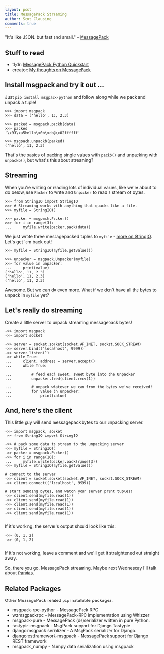 ```yaml
---
layout: post
title: MessagePack Streaming
author: Scot Clausing
comments: true
---
```

"It's like JSON. but fast and small." - [MessagePack](http://msgpack.org/)

Stuff to read
---

* tl;dr: [MessagePack Python Quickstart](http://wiki.msgpack.org/display/MSGPACK/QuickStart+for+Python)
* creator: [My thoughts on MessagePack](https://gist.github.com/frsyuki/2908191)

Install msgpack and try it out ...
---

Just `pip install msgpack-python` and follow along while we pack and unpack a tuple!

    >>> import msgpack
    >>> data = ('hello', 11, 2.3)

    >>> packed = msgpack.packb(data)
    >>> packed
    '\x93\xa5hello\x0b\xcb@\x02ffffff'

    >>> msgpack.unpackb(packed)
    ('hello', 11, 2.3)

That's the basics of packing single values with `packb()` and unpacking with `unpackb()`, but what's this about streaming?

Streaming
---

When you're writing or reading lots of individual values, like we're about to do below, use `Packer` to write and `Unpacker` to read a stream of bytes.

    >>> from StringIO import StringIO
    >>> # Streaming works with anything that quacks like a file.
    >>> myfile = StringIO()

    >>> packer = msgpack.Packer()
    >>> for i in range(3):
    ...     myfile.write(packer.pack(data))

We just wrote three messagepacked tuples to `myfile` - [more on StringIO](http://docs.python.org/2/library/stringio.html). Let's get 'em back out!

    >>> myfile = StringIO(myfile.getvalue())

    >>> unpacker = msgpack.Unpacker(myfile)
    >>> for value in unpacker:
    ...     print(value)
    ('hello', 11, 2.3)
    ('hello', 11, 2.3)
    ('hello', 11, 2.3)

Awesome. But we can do even more. What if we don't have all the bytes to unpack in `myfile` yet?

Let's really do streaming
---

Create a little server to unpack streaming messagepack bytes!

    ->> import msgpack
    ->> import socket

    ->> server = socket.socket(socket.AF_INET, socket.SOCK_STREAM)
    ->> server.bind(('localhost', 9999))
    ->> server.listen(1)
    ->> while True:
    ...     client, address = server.accept()
    ...     while True:

    ...         # feed each sweet, sweet byte into the Unpacker
    ...         unpacker.feed(client.recv(1))

    ...         # unpack whatever we can from the bytes we've received!
    ...         for value in unpacker:
    ...             print(value)

And, here's the client
---

This little guy will send messagepack bytes to our unpacking server.

    ->> import msgpack, socket
    ->> from StringIO import StringIO

    ->> # pack some data to stream to the unpacking server
    ->> myfile = StringIO()
    ->> packer = msgpack.Packer()
    ->> for i in range(10):
    ...     myfile.write(packer.pack(range(3))
    ->> myfile = StringIO(myfile.getvalue())

    # connect to the server
    ->> client = socket.socket(socket.AF_INET, socket.SOCK_STREAM)
    ->> client.connect(('localhost', 9999))

    # start sending bytes, and watch your server print tuples!
    ->> client.send(myfile.read(1))
    ->> client.send(myfile.read(1))
    ->> client.send(myfile.read(1))
    ->> client.send(myfile.read(1))
    ->> client.send(myfile.read(1))
        ...

If it's working, the server's output should look like this:

    ->> (0, 1, 2)
    ->> (0, 1, 2)
        ...

If it's not working, leave a comment and we'll get it straightened out straight away.

So, there you go. MessagePack streaming. Maybe next Wednesday I'll talk about [Pandas](http://pandas.pydata.org/).

Related Packages
---

Other MessagePack related `pip` installable packages.

* msgpack-rpc-python        - MessagePack RPC
* wzmsgpackrpc              - MessagePack-RPC implementation using Whizzer
* msgpack-pure              - MessagePack (de)serializer written in pure Python.
* tastypie-msgpack          - MsgPack support for Django Tastypie.
* django msgpack serializer - A MsgPack serializer for Django.
* djangorestframework-msgpack - MessagePack support for Django REST framework
* msgpack_numpy             - Numpy data serialization using msgpack

